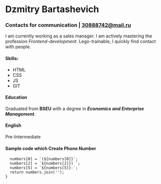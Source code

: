 # Dzmitry Bartashevich 
### Contacts for communication   |  30888742@mail.ru

I am currently working as a sales manager. I am actively mastering the profession *Frontend-development*. Lego-trainable, I quickly find contact with people.

#### Skills:
- HTML
- CSS
- JS
- GIT

#### Education
Graduated from **BSEU** with a degree in ***Economics and Enterprise Management***.
#### English 
Pre-Intermediate
#### Sample code which Create Phone Number
```function createPhoneNumber(numbers){
  numbers[0] = `(${numbers[0]}`;
  numbers[2] = `${numbers[2]}) `;
  numbers[5] = `${numbers[5]}-`;
  return numbers.join('');
}
```